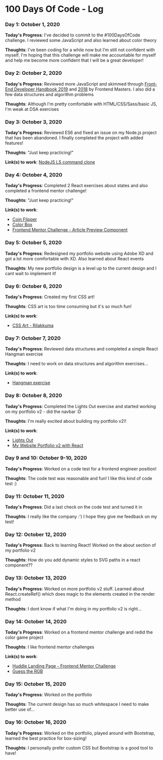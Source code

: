 # 100 Days Of Code - Log

### Day 1: October 1, 2020

**Today's Progress**: I've decided to commit to the #100DaysOfCode challenge. I reviewed some JavaScript and also learned about color theory

**Thoughts**: I've been coding for a while now but I'm still not confident with myself. I'm hoping that this challenge will make me accountable for myself and help me become more confident that I will be a great developer!

### Day 2: October 2, 2020

**Today's Progress**: Reviewed more JavaScript and skimmed through [Front-End Developer Handbook 2019](https://frontendmasters.com/books/front-end-handbook/2019/) and [2018](https://frontendmasters.com/books/front-end-handbook/2018/) by Frontend Masters. I also did a few data structures and algorithm problems

**Thoughts**: Although I'm pretty comfortable with HTML/CSS/Sass/basic JS, I'm weak at DSA exercises

### Day 3: October 3, 2020

**Today's Progress**: Reviewed ES6 and fixed an issue on my Node.js project that has been abandoned. I finally completed the project with added features!

**Thoughts**: "Just keep practicing!"

**Link(s) to work**: [NodeJS LS command clone](https://github.com/michelleracho/nodejs-ls-command-clone)

### Day 4: October 4, 2020

**Today's Progress**: Completed 2 React exercises about states and also completed a frontend mentor challenge!

**Thoughts**: "Just keep practicing!"

**Link(s) to work**: 
  - [Coin Flipper](https://github.com/michelleracho/reactjs-coin-filpper)
  - [Color Box](https://github.com/michelleracho/reactjs-color-box)
  - [Frontend Mentor Challenge - Article Preview Component](https://github.com/michelleracho/article-preview-component)
  
 ### Day 5: October 5, 2020

**Today's Progress**: Redesigned my portfolio website using Adobe XD and got a lot more comfortable with XD. Also learned about React events

**Thoughts**: My new portfolio design is a level up to the current design and I cant wait to implement it!

 ### Day 6: October 6, 2020

**Today's Progress**: Created my first CSS art!

**Thoughts**: CSS art is too time consuming but it's so much fun!

**Link(s) to work**: 
  - [CSS Art - Rilakkuma](https://codepen.io/michruuu/pen/vYKYYLd?editors=1100)
  
### Day 7: October 7, 2020

**Today's Progress**: Reviewed data structures and completed a simple React Hangman exercise

**Thoughts**: I need to work on data structures and algorithm exercises...

**Link(s) to work**: 
  - [Hangman exercise](https://github.com/michelleracho/reactjs-hangman)
  
 ### Day 8: October 8, 2020

**Today's Progress**: Completed the Lights Out exercise and started working on my portfolio v2 - did the navbar :D

**Thoughts**: I'm really excited about building my portfolio v2!!

**Link(s) to work**: 
  - [Lights Out](https://github.com/michelleracho/reactjs-lights-out)
  - [My Website Portfolio v2 with React](https://github.com/michelleracho/my-website-v2)
  
### Day 9 and 10: October 9-10, 2020

**Today's Progress**: Worked on a code test for a frontend engineer position!

**Thoughts**: The code test was reasonable and fun! I like this kind of code test :)

### Day 11: October 11, 2020

**Today's Progress**: Did a last check on the code test and turned it in

**Thoughts**: I really like the company :') I hope they give me feedback on my test!

### Day 12: October 12, 2020

**Today's Progress**: Back to learning React! Worked on the about section of my portfolio v2

**Thoughts**: How do you add dynamic styles to SVG paths in a react component??

### Day 13: October 13, 2020

**Today's Progress**: Worked on more portfolio v2 stuff. Learned about React.createRef() which does magic to the elements created in the render method

**Thoughts**: I dont know if what I'm doing in my portfolio v2 is right...

### Day 14: October 14, 2020

**Today's Progress**: Worked on a frontend mentor challenge and redid the color game project

**Thoughts**: I like frontend mentor challenges

**Link(s) to work**: 
  - [Huddle Landing Page - Frontend Mentor Challenge](https://github.com/michelleracho/huddle-landing-page-with-a-single-introductory-section)
  - [Guess the RGB](https://github.com/michelleracho/guess-the-rgb)

### Day 15: October 15, 2020

**Today's Progress**: Worked on the portfolio

**Thoughts**: The current design has so much whitespace I need to make better use of...

### Day 16: October 16, 2020

**Today's Progress**: Worked on the portfolio, played around with Bootstrap, learned the best practice for box-sizing!

**Thoughts**: I personally prefer custom CSS but Bootstrap is a good tool to have!

